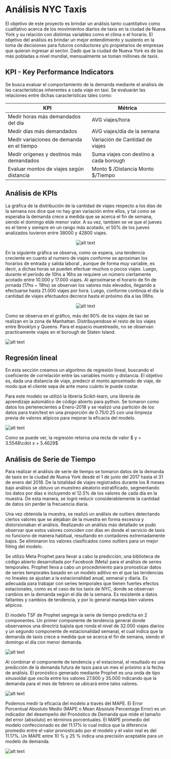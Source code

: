 # Análisis NYC Taxis

El objetivo de este proyecto es  brindar un análisis tanto cuantitativo como  cualitativo acerca de los movimientos diarios de taxis en la ciudad de Nueva York y su relación con distintas variables como el clima o el horario. El objetivo del análisis es brindar un  mejor entendimiento y sustento en la toma de decisiones para futuros conductores y/o propietarios de empresas que quieran ingresar al sector. Dado que la ciudad de Nueva York es de las más pobladas a nivel mundial, mensualmente se toman millones de taxis.

## KPI - Key Performance Indicators

Se busca evaluar el comportamiento de la demanda mediante el análisis de las características inherentes a cada viaje en taxi. Se evaluarán las relaciones entre dichas características tales como: 

| KPI             | Métrica    
|-------------------|-------------|
| Medir horas más demandados del día | AVG viajes/hora |
| Medir días más demandados | AVG viajes/día de la semana |
| Medir variaciones de demanda en el tiempo | Variación de Cantidad de viajes |
| Medir orígenes y destinos más demandados | Suma viajes con destino a cada borough |
| Evaluar montos de viajes según distancia | Monto $ /Distancia Monto $/Tiempo |

## Análisis de KPIs

La gráfica de la distribución de la cantidad de viajes respecto a los días de la semana nos dice que no hay gran variación entre ellos, y tal como se esperaba la demanda crece a medida que se acerca el fin de semana, siendo el domingo elde menor valor. A su vez, tambien se ve que el jueves es el tiene y siempre en un rango más acotado, el 50% de los jueves analizados tuvieron entre 38000 y 42800 viajes.

<center>
  
![alt text](https://github.com/facundoallia/Analisis-NYC-Taxis/blob/main/assets/distribucion_viaje_dia.png?raw=true)
  
</center>

En la siguiente gráfica se observa, como se espera, una tendencia creciente en cuanto al numero de viajes conforme se aproximan los horarios de entrada y salida laboral , aunque de forma muy variable, es decir, a dichas horas se pueden efectuar muchos o pocos viajes.
Luego, durante el período de 10hs a 16hs se requiere un número ciertamente acotado entre 10.000 y 17.000 viajes. Al aproximarse el horario de fin de jornada (17hs ~ 19hs) se observan los valores más elevados, llegando a efectuarse hasta 21.000 viajes por hora. Luego, conforme continúa el día la cantidad de viajes efectuados decrece hasta el próximo día a las 06hs.
  
<center>
  
![alt text](https://github.com/facundoallia/Analisis-NYC-Taxis/blob/main/assets/dist_viaje_hora.png?raw=true)
  
</center>

Como se observa en el gráfico, más del 90% de los viajes de taxi se realizan en la zona de Manhattan. Distribuyendose el resto de los viajes entre Brooklyn y Queens. Para el espacio muestreado, no se observan practicamente viajes en el borough de  Staten Island.

![alt text](https://github.com/facundoallia/Analisis-NYC-Taxis/blob/main/assets/map_popu_borough.png?raw=true)

## Regresión lineal 

En esta sección creamos un algoritmo de regresión lineal, buscando el coeficiente de correlación entre las variables monto y distancia. El objetivo es, dada una distancia de viaje, predecir el monto aproximado de viaje, de modo que el cliente sepa de ante mano cuánto le puede costar. 

Para este modelo se utilizó la librería Scikit-learn, una librería de aprendizaje automático de código abierto para python. Se tomaron como datos los pertenecientes a Enero-2018 y se realizó una partición de los datos para train/test en una proporción de 0.75/0.25 con una limpieza previa de valores atípicos para mejorar la eficacia del modelo. 

![alt text](https://github.com/facundoallia/Analisis-NYC-Taxis/blob/main/assets/regresion_dist_monto_total.png?raw=true)

Como se puede ver, la regresión retorna una recta de valor $ y = 3.5548\cdot x + 5.4629$

## Análisis de Serie de Tiempo

Para realizar el análisis de serie de tiempo se tomaron datos de la demanda de taxis en la ciudad de Nueva York desde el 1 de junio del 2017 hasta el 31 de enero del 2018. De la totalidad de viajes registrados durante los 8 meses bajo análisis se obtuvo un muestreo aleatorio estratificado, segmentando los datos por días e incluyendo el 12.5% de los valores de cada día en la muestra. De esta manera, se logró reducir considerablemente la cantidad de datos sin perder la frecuencia diaria.

Una vez obtenida la muestra, se realizó un análisis de outliers detectando ciertos valores que se alejaban de la muestra en forma excesiva y distorsionaban el análisis. Realizando un análisis más detallado se pudo observar que estos valores coinciden con días en donde el servicio de taxis no funciono de manera habitual, resultando en contadores extremadamente bajos. Se eliminaron los valores clasificados como outliers para un mejor fiiting del modelo.

Se utilizo Meta Prophet para llevar a cabo la predicción, una biblioteca de código abierto desarrollada por Facebook (Meta) para el análisis de series temporales. Prophet lleva a cabo un procedimiento para pronosticar datos de series temporales basado en un modelo aditivo en el que las tendencias no lineales se ajustan a la estacionalidad anual, semanal y diaria. Es adecuada para trabajar con series temporales que tienen fuertes efectos estacionales, como es el caso de los taxis de NYC, donde se observan cambios en la demanda según el día de la semana. Es resistente a datos faltantes y cambios de tendencia, y por lo general maneja bien valores atípicos. 

El modelo TSF de Prophet segrega la serie de tiempo predicha en 2 componentes. Un primer componente de tendencia general donde observamos una directriz bajista que ronda el nivel de 32.000 viajes diarios y un segundo componente de estacionalidad semanal, el cual indica que la demanda de taxis crece a medida que se acerca el fin de semana, siendo el domingo el día con menor demanda. 


![alt text](https://github.com/facundoallia/Analisis-NYC-Taxis/blob/main/assets/season.jpg?raw=true)

Al combinar el componente de tendencia y el estacional, el resultado es una predicción de la demanda futura de taxis para un mes el próximo a la fecha de análisis. El pronóstico generado mediante Prophet es una onda de tipo sinusoidal que oscila entre los valores 27.800 y 35.000 indicando que la demanda para el mes de febrero se ubicará entre tales valores. 

![alt text](https://github.com/facundoallia/Analisis-NYC-Taxis/blob/main/assets/TSF%20final.PNG?raw=true)

Podemos medir la eficacia del modelo a través del MAPE. El Error Porcentual Absoluto Medio (MAPE o Mean Absolute Percentage Error) es un indicador del desempeño del Pronóstico de Demanda que mide el tamaño del error (absoluto) en términos porcentuales. El MAPE promedio del modelo confeccionado es del 11.17% lo cual indica que la diferencia promedio entre el valor pronosticado por el modelo y el valor real es del 11.17%. Un MAPE entre 10 % y 25 % indica una precisión aceptable para un modelo de demanda. 

![alt text](https://github.com/facundoallia/Analisis-NYC-Taxis/blob/main/assets/MAPE.jpg?raw=true)
